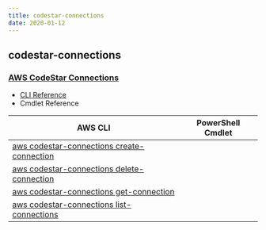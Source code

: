 ```yaml
---
title: codestar-connections
date: 2020-01-12
---
```


## codestar-connections

### [AWS CodeStar Connections ](https://aws.amazon.com/codestar/)

* [CLI Reference](https://docs.aws.amazon.com/cli/latest/reference/codestar-connections/index.html)
* Cmdlet Reference

|AWS CLI|PowerShell Cmdlet|
|----|----|
|[aws codestar-connections create-connection](https://docs.aws.amazon.com/cli/latest/reference/codestar-connections/create-connection.html)||
|[aws codestar-connections delete-connection](https://docs.aws.amazon.com/cli/latest/reference/codestar-connections/delete-connection.html)||
|[aws codestar-connections get-connection](https://docs.aws.amazon.com/cli/latest/reference/codestar-connections/get-connection.html)||
|[aws codestar-connections list-connections](https://docs.aws.amazon.com/cli/latest/reference/codestar-connections/list-connections.html)||

